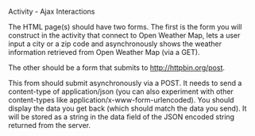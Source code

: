 Activity - Ajax Interactions

The HTML page(s) should have two forms. The first is the form you will construct in the activity that connect to Open Weather Map, lets a user input a city or a zip code and asynchronously shows the weather information retrieved from Open Weather Map (via a GET).

The other should be a form that submits to http://httpbin.org/post.

This from should submit asynchronously via a POST. It needs to send a content-type of application/json (you can also experiment with other content-types like application/x-www-form-urlencoded). You should display the data you get back (which should match the data you send). It will be stored as a string in the data field of the JSON encoded string returned from the server.
